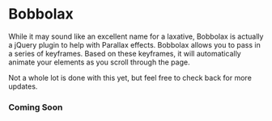 # Bobbolax

While it may sound like an excellent name for a laxative, Bobbolax is actually a jQuery plugin to help with Parallax effects.  Bobbolax allows you to pass in a series of keyframes.  Based on these keyframes, it will automatically animate your elements as you scroll through the page.

Not a whole lot is done with this yet, but feel free to check back for more updates.

### Coming Soon
